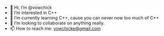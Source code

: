 - 👋 Hi, I’m @vowchick
- 👀 I’m interested in C++
- 🌱 I’m currently learning C++, cause you can never now too much of C++
- 💞️ I’m looking to collaborate on anything really.
- 📫 How to reach me:
vowchicke@gmail.com

<!---
vowchick/vowchick is a ✨ special ✨ repository because its `README.md` (this file) appears on your GitHub profile.
You can click the Preview link to take a look at your changes.
--->
